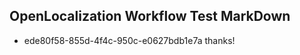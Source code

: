 ## OpenLocalization Workflow Test MarkDown
* ede80f58-855d-4f4c-950c-e0627bdb1e7a thanks!

<!--HONumber=Sep16_HO1-->


